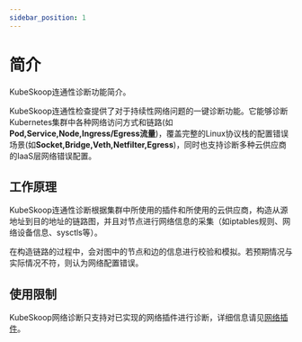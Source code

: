 ```yaml
---
sidebar_position: 1
---
```


# 简介

KubeSkoop连通性诊断功能简介。

KubeSkoop连通性检查提供了对于持续性网络问题的一键诊断功能。它能够诊断Kubernetes集群中各种网络访问方式和链路(如**Pod,Service,Node,Ingress/Egress流量**)，覆盖完整的Linux协议栈的配置错误场景(如**Socket,Bridge,Veth,Netfilter,Egress**)，同时也支持诊断多种云供应商的IaaS层网络错误配置。


## 工作原理

KubeSkoop连通性诊断根据集群中所使用的插件和所使用的云供应商，构造从源地址到目的地址的链路图，并且对节点进行网络信息的采集（如iptables规则、网络设备信息、sysctls等）。

在构造链路的过程中，会对图中的节点和边的信息进行校验和模拟。若预期情况与实际情况不符，则认为网络配置错误。

## 使用限制

KubeSkoop网络诊断只支持对已实现的网络插件进行诊断，详细信息请见[网络插件](network-plugins.md)。